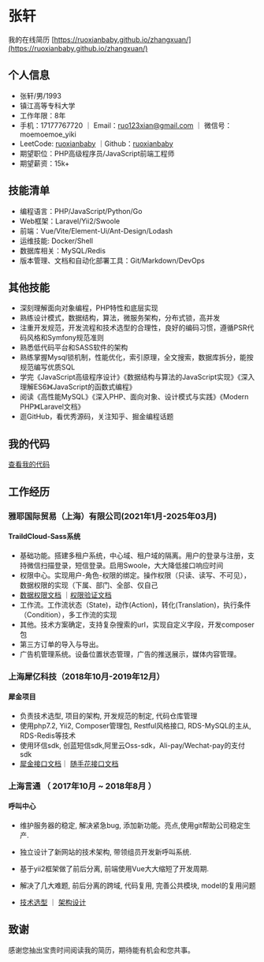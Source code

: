 # 张轩

我的在线简历 [https://ruoxianbaby.github.io/zhangxuan/](https://ruoxianbaby.github.io/zhangxuan/)

## 个人信息  

- 张轩/男/1993  
- 镇江高等专科大学  
- 工作年限：8年  
- 手机：17177767720 ｜ Email：<ruo123xian@gmail.com> ｜ 微信号：moemoemoe_yiki
- LeetCode: [ruoxianbaby](https://leetcode-cn.com/ruoxianbaby/)  ｜Github：[ruoxianbaby](http://github.com/ruoxianbaby)  
- 期望职位：PHP高级程序员/JavaScript前端工程师  
- 期望薪资：15k+  

## 技能清单  

- 编程语言：PHP/JavaScript/Python/Go  
- Web框架：Laravel/Yii2/Swoole  
- 前端：Vue/Vite/Element-Ui/Ant-Design/Lodash  
- 运维技能: Docker/Shell  
- 数据库相关：MySQL/Redis  
- 版本管理、文档和自动化部署工具：Git/Markdown/DevOps  

## 其他技能  

- 深刻理解面向对象编程，PHP特性和底层实现  
- 熟练设计模式，数据结构，算法，微服务架构，分布式锁，高并发  
- 注重开发规范，开发流程和技术选型的合理性，良好的编码习惯，遵循PSR代码风格和Symfony规范准则  
- 熟悉低代码平台和SASS软件的架构  
- 熟练掌握Mysql锁机制，性能优化，索引原理，全文搜索，数据库拆分，能按规范编写优质SQL  
- 学完《JavaScript高级程序设计》《数据结构与算法的JavaScript实现》《深入理解ES6》《JavaScript的函数式编程》
- 阅读《高性能MySQL》《深入PHP、面向对象、设计模式与实践》《Modern PHP》《Laravel文档》
- 逛GitHub，看优秀源码，关注知乎、掘金编程话题  

## 我的代码  

[查看我的代码](./ProjectCode/)  

## 工作经历

### 雅耶国际贸易（上海）有限公司(2021年1月-2025年03月)  

#### TraildCloud-Sass系统  

- 基础功能。搭建多租户系统，中心域、租户域的隔离。用户的登录与注册，支持微信扫描登录，短信登录。启用Swoole，大大降低接口响应时间  
- 权限中心。实现用户-角色-权限的绑定。操作权限（只读、读写、不可见），数据权限的实现（下属、部门、全部、仅自己  
- [数据权限文档](https://ruoxianbaby.github.io/zhangxuan/DataPermission/) ｜[权限验证文档](https://ruoxianbaby.github.io/zhangxuan/Permission/)  
- 工作流。工作流状态（State)，动作(Action)，转化(Translation)，执行条件（Condition），多工作流的实现  
- 其他。技术方案确定，支持复杂搜索的url，实现自定义字段，开发composer包  
- 第三方订单的导入与导出。  
- 广告机管理系统。设备位置状态管理，广告的推送展示，媒体内容管理。  

### 上海犀亿科技（2018年10月-2019年12月）

#### 犀金项目

- 负责技术选型, 项目的架构, 开发规范的制定, 代码仓库管理  
- 使用php7.2, Yii2, Composer管理包, Restful风格接口, RDS-MySQL的主从, RDS-Redis等技术
- 使用环信sdk, 创蓝短信sdk,阿里云Oss-sdk，Ali-pay/Wechat-pay的支付sdk
- [犀金接口文档](https://ruoxianbaby.github.io/xiyi-documents/%E7%8A%80%E9%87%91/)｜ [随手花接口文档](https://ruoxianbaby.github.io/xiyi-documents/%E9%9A%8F%E6%89%8B%E8%8A%B1/)  

### 上海言通 （ 2017年10月 ~ 2018年8月 ）

#### 呼叫中心

- 维护服务器的稳定, 解决紧急bug, 添加新功能。亮点,使用git帮助公司稳定生产.  
- 独立设计了新网站的技术架构, 带领组员开发新呼叫系统.  
- 基于yii2框架做了前后分离, 前端使用Vue大大缩短了开发周期.  
- 解决了几大难题, 前后分离的跨域, 代码复用, 完善公共模块, model的复用问题  

- [技术选型](https://github.com/ruoxianbaby/web-design/blob/master/web-architecture.md)  ｜ [架构设计](https://github.com/ruoxianbaby/web-design/blob/master/yt-web-developer-document.md)  

## 致谢

感谢您抽出宝贵时间阅读我的简历，期待能有机会和您共事。
